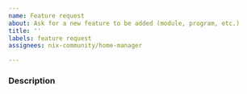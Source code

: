 ```yaml
---
name: Feature request
about: Ask for a new feature to be added (module, program, etc.)
title: ''
labels: feature request
assignees: nix-community/home-manager

---
```


<!--
Note: Please search to see if the feature has already been requested
-->

### Description


